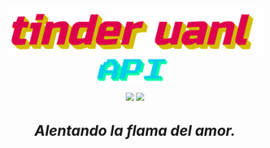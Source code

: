<div align="center">
  <img src="https://raw.githubusercontent.com/yeguacelestial/tinder-uanl-mobile/main/assets/project_logo.png"/>
  <img src="./assets/tinderuanlapi.png" width="30%"/>
  <br><br>

  <img src="https://img.shields.io/badge/by-%40YeguaCelestial-blue"/>

  <img src="https://github.com/yeguacelestial/tinder-uanl-api/workflows/tests/badge.svg"/>

  <h1 align="center"><i>Alentando la flama del amor.</i></h1>
</div>
